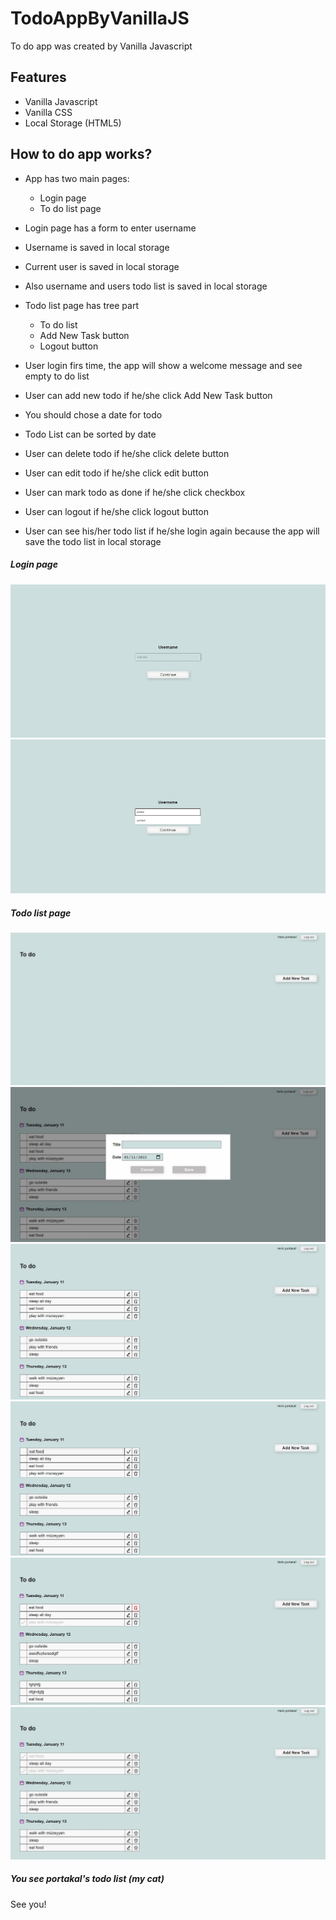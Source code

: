 # TodoAppByVanillaJS
To do app was created by Vanilla Javascript

## Features
- Vanilla Javascript
- Vanilla CSS
- Local Storage (HTML5)


## How to do app works?

- App has two main pages:
    - Login page
    - To do list page

- Login page has a form to enter username
- Username is saved in local storage 
- Current user is saved in local storage
- Also username and users todo list is saved in local storage
- Todo list page has tree part 
    - To do list 
    - Add New Task button 
    - Logout button
- User login firs time, the app will show a welcome message and see empty to do list
- User can add new todo if he/she click Add New Task button
- You should chose a date for todo
- Todo List can be sorted by date
- User can delete todo if he/she click delete button
- User can edit todo if he/she click edit button
- User can mark todo as done if he/she click checkbox
- User can logout if he/she click logout button
- User can see his/her todo list if he/she login again because the app will save the todo list in local storage

##### Login page
![alt text](preview/loginPage.JPG)
![alt text](preview/loginPageSelect.jpg)

##### Todo list page
![alt text](preview/emptyTodo.JPG)
![alt text](preview/addNewTodo.JPG)
![alt text](preview/todoList.JPG)
![alt text](preview/editing.JPG)
![alt text](preview/deleteButton.jpg)
![alt text](preview/checked.JPG)


##### You see portakal's todo list (my cat)
See you!


